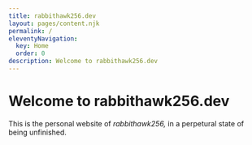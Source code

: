 ```yaml
---
title: rabbithawk256.dev
layout: pages/content.njk
permalink: /
eleventyNavigation:
  key: Home
  order: 0
description: Welcome to rabbithawk256.dev
---
```


# Welcome to rabbithawk256.dev
This is the personal website of *rabbithawk256,* in a perpetural state of being unfinished. 